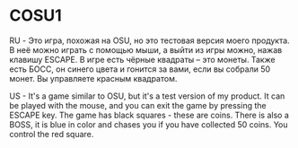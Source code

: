 # COSU1
RU - Это игра, похожая на OSU, но это тестовая версия моего продукта. В неё можно играть с помощью мыши, а выйти из игры можно, нажав клавишу ESCAPE. В игре есть чёрные квадраты – это монеты. Также есть БОСС, он синего цвета и гонится за вами, если вы собрали 50 монет. Вы управляете красным квадратом.


US - It's a game similar to OSU, but it's a test version of my product. It can be played with the mouse, and you can exit the game by pressing the ESCAPE key. The game has black squares - these are coins. There is also a BOSS, it is blue in color and chases you if you have collected 50 coins. You control the red square.
